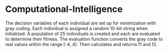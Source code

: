 # Computational-Intelligence

The decision variables of each individual are set up for minimization with gray coding. Each individual is assigned a random 10-bit string when initialized. A population of 25 individuals is created and each are evaluated to determine their fitness. The evaluation function converts the gray code to real values within the range [-4, 4]. Then calculates and returns f1 and f2. 
